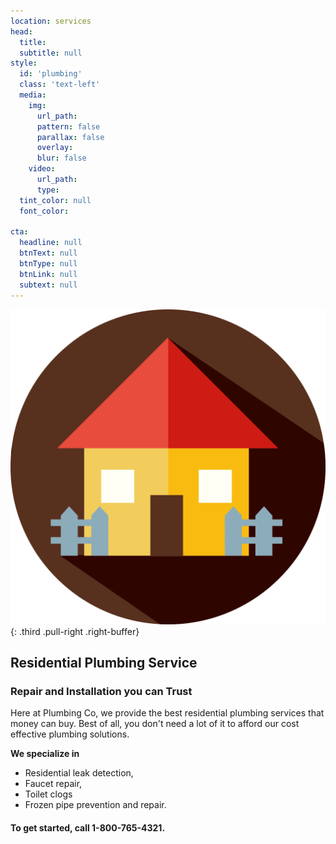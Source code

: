 ```yaml
---
location: services
head:
  title:
  subtitle: null
style:
  id: 'plumbing'
  class: 'text-left'
  media:
    img:
      url_path:
      pattern: false
      parallax: false
      overlay:
      blur: false
    video:
      url_path:
      type:
  tint_color: null
  font_color:

cta:
  headline: null
  btnText: null
  btnType: null
  btnLink: null
  subtext: null
---
```


![house](/img/plumbing/svg/house.svg){: .third .pull-right .right-buffer}

## Residential Plumbing Service

### Repair and Installation you can Trust

Here at Plumbing Co, we provide the best residential plumbing services that money can buy.  Best of all, you don't need a lot of it to afford our cost effective plumbing solutions.

**We specialize in**

- Residential leak detection,
- Faucet repair,
- Toilet clogs
- Frozen pipe prevention and repair.

#### To get started, call **1-800-765-4321**.
